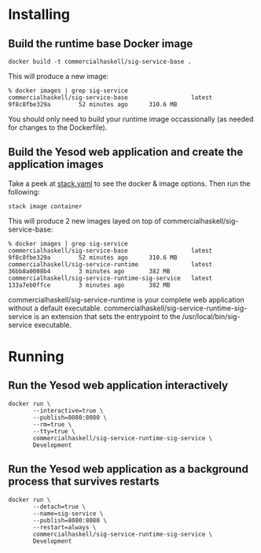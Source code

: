 # Installing

## Build the runtime base Docker image

    docker build -t commercialhaskell/sig-service-base .

This will produce a new image:

    % docker images | grep sig-service
    commercialhaskell/sig-service-base                  latest              9f8c8fbe329a        52 minutes ago      310.6 MB

You should only need to build your runtime image occassionally (as
needed for changes to the Dockerfile).

## Build the Yesod web application and create the application images

Take a peek at [stack.yaml](stack.yaml) to see the docker & image options.  Then
run the following:

    stack image container

This will produce 2 new images layed on top of
commercialhaskell/sig-service-base:

    % docker images | grep sig-service
    commercialhaskell/sig-service-base                  latest              9f8c8fbe329a        52 minutes ago      310.6 MB
    commercialhaskell/sig-service-runtime               latest              36bb8a0008b4        3 minutes ago       382 MB
    commercialhaskell/sig-service-runtime-sig-service   latest              133a7eb0ffce        3 minutes ago       382 MB

commercialhaskell/sig-service-runtime is your complete web
application without a default executable.
commercialhaskell/sig-service-runtime-sig-service is an extension
that sets the entrypoint to the /usr/local/bin/sig-service
executable.

# Running

## Run the Yesod web application interactively

    docker run \
           --interactive=true \
           --publish=8080:8080 \
           --rm=true \
           --tty=true \
           commercialhaskell/sig-service-runtime-sig-service \
           Development

## Run the Yesod web application as a background process that survives restarts

    docker run \
           --detach=true \
           --name=sig-service \
           --publish=8080:8080 \
           --restart=always \
           commercialhaskell/sig-service-runtime-sig-service \
           Development
